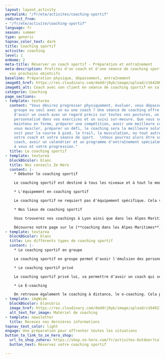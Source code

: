 ```yaml
---
layout: layout_activity
permalink: "/fr/ete/activites/coaching-sportif"
redirect_from:
- "/fr/ete/activite/coaching-sportif"
language: fr
season: summer
type: generic
topnav_color_text: dark
title: Coaching sportif
activite: coaching
level: 1
enHome: 2
meta-title: Réserver un coach sportif - Préparation et entraînement
meta-description: Profitez d'un coach et d'une séance de coaching sportif afin d'atteindre
  vos prochains objetcifs
baseline: Préparation physique, dépassement, entraînement
image01_href: https://res.cloudinary.com/deddrj0yb/image/upload/v1642062749/website/Coaching/3_toubdl.jpg
image01_alt: Coach avec son client en séance de coaching sportif en salle de sport
categorie: Coaching
page_sections:
- template: textarea
  content: "Vous désirez progresser physiquement, évoluer, vous dépasser, dans un
    groupe ou seul avec un ou une coach ? Une séance de coaching offre la possibilité
    d'avoir un coach avec un regard précis sur toutes vos postures, un accompagnement
    personnalisé dans vos exercices et un suivi sur-mesure. Que vous souhaitiez être
    maintenu en forme, préparer une compétition, avoir une meilleure condition physique,
    vous muscler, préparer un défi, le coaching sera la meilleure solution. Que ce
    soit pour la course à pied, le trail, la musculation, ou tout autre sport, trouver
    votre coach et votre séance de sport.  \nVous pourrez alors être suivie par un
    coach, avoir un calendrier et un programme d'entraînement spécialement adapté
    à vous et votre progression."
  title: Le coaching sportif
- template: textarea
  blockBGcolor: blanc
  title: Nos conseils Ze Hero
  content: |-
    * Débuter le coaching sportif

    Le coaching sportif est destiné à tous les niveaux et à tout le monde. Que vous débutiez dans le sport, dans une activité ou que vous souhaitez progresser, prendre du niveau, atteindre des objectifs, le coaching sportif vous permettra d'être accompagner. Le coach sportif vous apportera tous ses conseils afin de vous faire progresser dans le domaine que vous souhaite. Il pourra également mettre en place des suivie d'entraînement à distance.

    * L'équipement en coaching sportif

    Le coaching sportif ne requiert pas d'équipement spécifique. Cela va déjà dépendre de la discipline aussi dont vous souhaitez être entrainé et coaché. Pour cela il faudra alors voir directement avec le coach en question. Mais que ce soit pour courir, faire de la musculation ou autre, le coach à tous le matériel nécessaire. Il vous suffira de vous vêtir de vêtements et de chaussures adaptés au sport.

    * Nos lieux de coaching sportif

    Vous trouverez nos coachings à Lyon ainsi que dans les Alpes Maritimes. Ils pourront alors proposer des séances en groupe ou privé dans ses zones. Mais avec le suivi et le coaching à distance, la zone s'élargit à la France entière. Vous pourrez être alors suivi par un coach à distance quel que soit votre lieu d'habitation.

    Découvrez notre page sur le [**coaching dans les Alpes Maritimes**](https://www.ze-hero.com/fr/ete/activites/coaching-sportif-antibes-alpes-maritimes)
- template: textarea
  blockBGcolor: blanc
  title: Les différents types de coaching sportif
  content: |-
    * Le coaching sportif en groupe

    Le coaching sportif en groupe permet d'avoir l'émulsion des personnes qui vont s'entraîner avec vous. Motivation et entraide seront présent lors de chaque séance. Ce type de coaching permet de partager ces séances avec un groupe et de pouvoir échanger, se dépasser également. C'est alors plus ludique, on peut créer des duels, on sort de sa zone de confort, tout le monde s'encourage. Par rapport au coaching privé, c'est un cours plus économique.

    * Le coaching sportif privé

    Le coaching sportif privé lui, va permettre d'avoir un coach qui sera totalement dédié à vous. Pendant tout le temps de la séance, vous allez donc être suivi, corrigé. Voici les différents avantages :

    * Le E-coaching

    On retrouve également le coaching à distance, le e-coaching. Cela permet d'être suivi par un coach à distance qui, par le biais d'application de coaching ou d'Excel, mettra en place vos séances quotidiennes personnalisés. Le coach fera des retours sur chacune de vos séances.
- template: imgWide
  blockBGcolor: blancGris
  image_href: https://res.cloudinary.com/deddrj0yb/image/upload/v1649236206/website/assets/Recadr%C3%A9es/coaching.png
  alt_text_for_image: Matériel de coaching
- template: newsletter
  title: Recevez nos dernières informations
topnav_text_color: light
engage: Une préparation pour affronter toutes les situations
button_to_link_to_ze_hero_shop:
  url_to_shop_zehero: https://shop.ze-hero.com/fr/activites-Outdoor?calessonstype=all&catypegenderlistsummer=all&calessonsactivitytype=Coaching&start-date=
  button_text: Réservez votre coaching sportif

---
```

